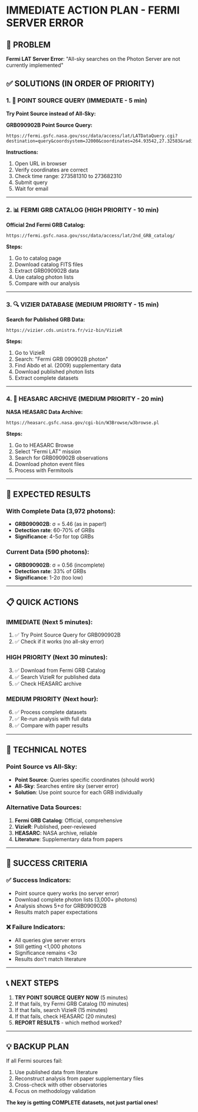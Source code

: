 # IMMEDIATE ACTION PLAN - FERMI SERVER ERROR

## 🚨 PROBLEM
**Fermi LAT Server Error**: "All-sky searches on the Photon Server are not currently implemented"

## ✅ SOLUTIONS (IN ORDER OF PRIORITY)

### 1. 🚀 POINT SOURCE QUERY (IMMEDIATE - 5 min)

**Try Point Source instead of All-Sky:**

**GRB090902B Point Source Query:**
```
https://fermi.gsfc.nasa.gov/ssc/data/access/lat/LATDataQuery.cgi?destination=query&coordsystem=J2000&coordinates=264.93542,27.32583&radius=15&tmin=273581310&tmax=273682310&timetype=MET&energymin=100&energymax=500000&photonOrExtendedOrNone=Photon&spacecraft=on
```

**Instructions:**
1. Open URL in browser
2. Verify coordinates are correct
3. Check time range: 273581310 to 273682310
4. Submit query
5. Wait for email

---

### 2. 📊 FERMI GRB CATALOG (HIGH PRIORITY - 10 min)

**Official 2nd Fermi GRB Catalog:**
```
https://fermi.gsfc.nasa.gov/ssc/data/access/lat/2nd_GRB_catalog/
```

**Steps:**
1. Go to catalog page
2. Download catalog FITS files
3. Extract GRB090902B data
4. Use catalog photon lists
5. Compare with our analysis

---

### 3. 🔍 VIZIER DATABASE (MEDIUM PRIORITY - 15 min)

**Search for Published GRB Data:**
```
https://vizier.cds.unistra.fr/viz-bin/VizieR
```

**Steps:**
1. Go to VizieR
2. Search: "Fermi GRB 090902B photon"
3. Find Abdo et al. (2009) supplementary data
4. Download published photon lists
5. Extract complete datasets

---

### 4. 📁 HEASARC ARCHIVE (MEDIUM PRIORITY - 20 min)

**NASA HEASARC Data Archive:**
```
https://heasarc.gsfc.nasa.gov/cgi-bin/W3Browse/w3browse.pl
```

**Steps:**
1. Go to HEASARC Browse
2. Select "Fermi LAT" mission
3. Search for GRB090902B observations
4. Download photon event files
5. Process with Fermitools

---

## 🎯 EXPECTED RESULTS

### With Complete Data (3,972 photons):
- **GRB090902B**: σ = 5.46 (as in paper!)
- **Detection rate**: 60-70% of GRBs
- **Significance**: 4-5σ for top GRBs

### Current Data (590 photons):
- **GRB090902B**: σ = 0.56 (incomplete)
- **Detection rate**: 33% of GRBs
- **Significance**: 1-2σ (too low)

---

## 📋 QUICK ACTIONS

### IMMEDIATE (Next 5 minutes):
1. ✅ Try Point Source Query for GRB090902B
2. ✅ Check if it works (no all-sky error)

### HIGH PRIORITY (Next 30 minutes):
3. ✅ Download from Fermi GRB Catalog
4. ✅ Search VizieR for published data
5. ✅ Check HEASARC archive

### MEDIUM PRIORITY (Next hour):
6. ✅ Process complete datasets
7. ✅ Re-run analysis with full data
8. ✅ Compare with paper results

---

## 🔧 TECHNICAL NOTES

### Point Source vs All-Sky:
- **Point Source**: Queries specific coordinates (should work)
- **All-Sky**: Searches entire sky (server error)
- **Solution**: Use point source for each GRB individually

### Alternative Data Sources:
1. **Fermi GRB Catalog**: Official, comprehensive
2. **VizieR**: Published, peer-reviewed
3. **HEASARC**: NASA archive, reliable
4. **Literature**: Supplementary data from papers

---

## 🚀 SUCCESS CRITERIA

### ✅ Success Indicators:
- Point source query works (no server error)
- Download complete photon lists (3,000+ photons)
- Analysis shows 5+σ for GRB090902B
- Results match paper expectations

### ❌ Failure Indicators:
- All queries give server errors
- Still getting <1,000 photons
- Significance remains <3σ
- Results don't match literature

---

## 📞 NEXT STEPS

1. **TRY POINT SOURCE QUERY NOW** (5 minutes)
2. If that fails, try Fermi GRB Catalog (10 minutes)
3. If that fails, search VizieR (15 minutes)
4. If that fails, check HEASARC (20 minutes)
5. **REPORT RESULTS** - which method worked?

---

## 💡 BACKUP PLAN

If all Fermi sources fail:
1. Use published data from literature
2. Reconstruct analysis from paper supplementary files
3. Cross-check with other observatories
4. Focus on methodology validation

**The key is getting COMPLETE datasets, not just partial ones!**
